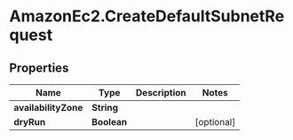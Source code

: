 # AmazonEc2.CreateDefaultSubnetRequest

## Properties

Name | Type | Description | Notes
------------ | ------------- | ------------- | -------------
**availabilityZone** | **String** |  | 
**dryRun** | **Boolean** |  | [optional] 


